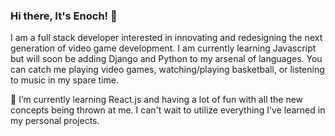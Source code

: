 ### Hi there, It's Enoch! 👋

I am a full stack developer interested in innovating and redesigning the next generation of video game development. I am currently learning Javascript but will soon be adding Django and Python to my arsenal of languages. You can catch me playing video games, watching/playing basketball, or listening to music in my spare time.

🌱 I’m currently learning React.js and having a lot of fun with all the new concepts being thrown at me. I can't wait to utilize everything I've learned in my personal projects.

<!--
**EnochKim0519/EnochKim0519** is a ✨ _special_ ✨ repository because its `README.md` (this file) appears on your GitHub profile.

Here are some ideas to get you started:

- 🔭 I’m currently working on ...
- 🌱 I’m currently learning ...
- 👯 I’m looking to collaborate on ...
- 🤔 I’m looking for help with ...
- 💬 Ask me about ...
- 📫 How to reach me: ...
- 😄 Pronouns: ...
- ⚡ Fun fact: ...
-->

